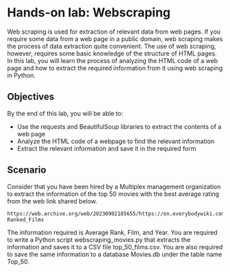 # Hands-on lab: Webscraping

Web scraping is used for extraction of relevant data from web pages. If you
require some data from a web page in a public domain, web scraping makes the
process of data extraction quite convenient. The use of web scraping, however,
requires some basic knowledge of the structure of HTML pages. In this lab, you
will learn the process of analyzing the HTML code of a web page and how to
extract the required information from it using web scraping in Python.

## Objectives

By the end of this lab, you will be able to:

- Use the requests and BeautifulSoup libraries to extract the contents of a web
  page
- Analyze the HTML code of a webpage to find the relevant information
- Extract the relevant information and save it in the required form

## Scenario

Consider that you have been hired by a Multiplex management organization to
extract the information of the top 50 movies with the best average rating from
the web link shared below.

```shell
https://web.archive.org/web/20230902185655/https://en.everybodywiki.com/100_Most_Highly-Ranked_Films
```

The information required is Average Rank, Film, and Year. You are required to
write a Python script webscraping_movies.py that extracts the information and
saves it to a CSV file top_50_films.csv. You are also required to save the same
information to a database Movies.db under the table name Top_50.
